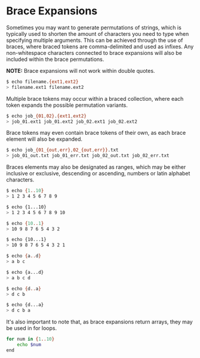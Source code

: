 # Brace Expansions

Sometimes you may want to generate permutations of strings, which is typically used to shorten
the amount of characters you need to type when specifying multiple arguments. This can be achieved
through the use of braces, where braced tokens are comma-delimited and used as infixes. Any
non-whitespace characters connected to brace expansions will also be included within the brace
permutations.

**NOTE:** Brace expansions will not work within double quotes.

```sh
$ echo filename.{ext1,ext2}
> filename.ext1 filename.ext2
```

Multiple brace tokens may occur within a braced collection, where each token expands the
possible permutation variants.

```sh
$ echo job_{01,02}.{ext1,ext2}
> job_01.ext1 job_01.ext2 job_02.ext1 job_02.ext2
```

Brace tokens may even contain brace tokens of their own, as each brace element will also be
expanded.

```sh
$ echo job_{01_{out,err},02_{out,err}}.txt
> job_01_out.txt job_01_err.txt job_02_out.txt job_02_err.txt
```

Braces elements may also be designated as ranges, which may be either inclusive or exclusive,
descending or ascending, numbers or latin alphabet characters.

```sh
$ echo {1..10}
> 1 2 3 4 5 6 7 8 9

$ echo {1...10}
> 1 2 3 4 5 6 7 8 9 10

$ echo {10..1}
> 10 9 8 7 6 5 4 3 2

$ echo {10...1}
> 10 9 8 7 6 5 4 3 2 1

$ echo {a..d}
> a b c

$ echo {a...d}
> a b c d

$ echo {d..a}
> d c b

$ echo {d...a}
> d c b a
```

It's also important to note that, as brace expansions return arrays, they may be used in for loops.

```sh
for num in {1..10}
    echo $num
end
```
